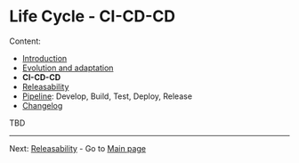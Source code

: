 # Life Cycle - CI-CD-CD

Content:

- [Introduction](../application-lifecycle.md)
- [Evolution and adaptation](al-evolution-and-adaptation.md)
- **CI-CD-CD**
- [Releasability](al-releasability.md)
- [Pipeline](al-pipeline.md): Develop, Build, Test, Deploy, Release
- [Changelog](al-changelog.md)

TBD

---

Next: [Releasability](al-releasability.md) - Go to [Main page](../toc.md)
